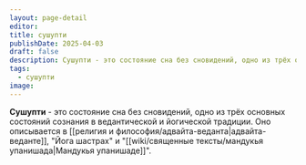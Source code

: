 ```yaml
---
layout: page-detail
editor: 
title: сушупти
publishDate: 2025-04-03
draft: false
description: Сушупти - это состояние сна без сновидений, одно из трёх основных состояний сознания в ведантической и йогической традиции. Оно описывается в адвайта-веданте, "Йога шастрах" и "Мандукья упанишаде".
tags:
  - сушупти
image:
---
```

**Сушупти** - это состояние сна без сновидений, одно из трёх основных состояний сознания в ведантической и йогической традиции. Оно описывается в [[религия и философия/адвайта-веданта|адвайта-веданте]], "Йога шастрах" и "[[wiki/священные тексты/мандукья упанишада|Мандукья упанишаде]]".